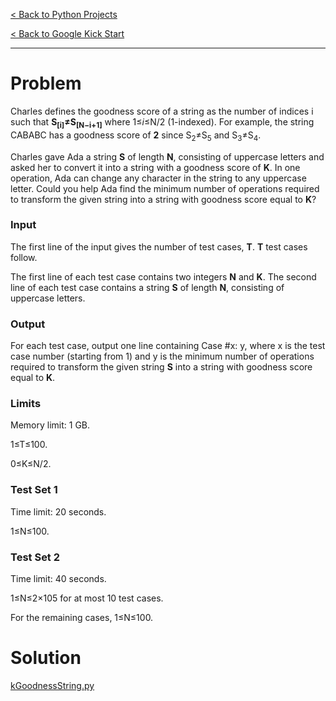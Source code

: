 [< Back to Python Projects](https://github.com/KrisLloyd/Python#python)

[< Back to Google Kick Start](https://github.com/KrisLloyd/Python/tree/master/GKS#aboutt)
***

# Problem

Charles defines the goodness score of a string as the number of indices i such that **S<sub>[i]</sub>≠S<sub>[N−i+1]</sub>** where 1≤*i*≤N/2 (1-indexed). For example, the string CABABC has a goodness score of **2** since S<sub>2</sub>≠S<sub>5</sub> and S<sub>3</sub>≠S<sub>4</sub>.

Charles gave Ada a string **S** of length **N**, consisting of uppercase letters and asked her to convert it into a string with a goodness score of **K**. In one operation, Ada can change any character in the string to any uppercase letter. Could you help Ada find the minimum number of operations required to transform the given string into a string with goodness score equal to **K**?

### Input

The first line of the input gives the number of test cases, **T**. **T** test cases follow.

The first line of each test case contains two integers **N** and **K**. The second line of each test case contains a string **S** of length **N**, consisting of uppercase letters.


### Output

For each test case, output one line containing Case #x: y, where x is the test case number (starting from 1) and y is the minimum number of operations required to transform the given string **S** into a string with goodness score equal to **K**.

### Limits
Memory limit: 1 GB.

1≤T≤100.

0≤K≤N/2.

### Test Set 1
Time limit: 20 seconds.

1≤N≤100.

### Test Set 2
Time limit: 40 seconds.

1≤N≤2×105 for at most 10 test cases.

For the remaining cases, 1≤N≤100.

# Solution

[kGoodnessString.py](./kGoodnessString.py)
